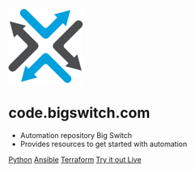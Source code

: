 ![](assets/images/bigswitch.png)

# code.bigswitch.com

* Automation repository Big Switch
* Provides resources to get started with automation

[Python](python/overview.md)
[Ansible](ansible/overview.md)
[Terraform](terraform/overview.md)
[Try it out Live](https://labs.bigswitch.com)
